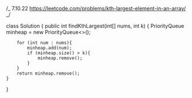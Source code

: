 /_
7.10.22
https://leetcode.com/problems/kth-largest-element-in-an-array/
_/

class Solution {
public int findKthLargest(int[] nums, int k) {
PriorityQueue<Integer> minheap = new PriorityQueue<>();

        for (int num : nums){
            minheap.add(num);
            if (minheap.size() > k){
                minheap.remove();
            }
        }
        return minheap.remove();
    }

}
